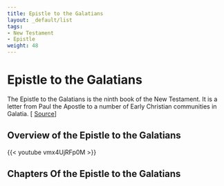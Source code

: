 ```yaml
---
title: Epistle to the Galatians
layout: _default/list
tags:
- New Testament
- Epistle
weight: 48
---
```

# Epistle to the Galatians

The Epistle to the Galatians is the ninth book of the New Testament. It is a letter from Paul the Apostle to a number of Early Christian communities in Galatia. [ [Source](https://en.wikipedia.org/wiki/Epistle_to_the_Galatians)]

## Overview of the Epistle to the Galatians
{{< youtube vmx4UjRFp0M >}}

## Chapters Of the Epistle to the Galatians